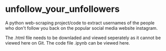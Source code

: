 # unfollow_your_unfollowers
A python web-scraping project/code to extract usernames of the people who don't follow you back on the popular social media website instagram. 

The .html file needs to be downladed and viewed seperately as it cannot be viewed here on Git. The code file .ipynb can be viewed here. 
